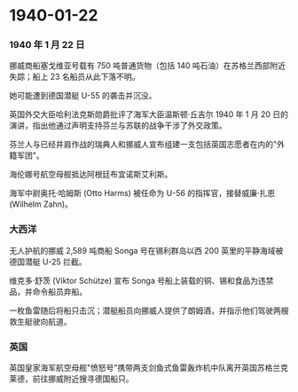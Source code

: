 # 1940-01-22

### 1940 年 1 月 22 日

挪威商船塞戈维亚号载有 750 吨普通货物（包括 140
吨石油）在苏格兰西部附近失踪；船上 23 名船员从此下落不明。

她可能遭到德国潜艇 U-55 的袭击并沉没。

英国外交大臣哈利法克斯勋爵批评了海军大臣温斯顿·丘吉尔 1940 年 1 月 20
日的演讲，指出他通过声明支持芬兰与苏联的战争干涉了外交政策。

芬兰人与已经并肩作战的瑞典人和挪威人宣布组建一支包括英国志愿者在内的"外籍军团"。

海伦娜号航空母舰抵达阿根廷布宜诺斯艾利斯。

海军中尉奥托·哈姆斯 (Otto Harms) 被任命为 U-56 的指挥官，接替威廉·扎恩
(Wilhelm Zahn)。

### 大西洋

无人护航的挪威 2,589 吨商船 Songa 号在锡利群岛以西 200
英里的平静海域被德国潜艇 U-25 拦截。

维克多·舒茨 (Viktor Schütze) 宣布 Songa
号船上装载的铜、锡和食品为违禁品，并命令船员弃船。

一枚鱼雷随后将船只击沉；潜艇船员向挪威人提供了朗姆酒，并指示他们驾驶两艘救生艇驶向航道。

### 英国

英国皇家海军航空母舰"愤怒号"携带两支剑鱼式鱼雷轰炸机中队离开英国苏格兰克莱德，前往挪威附近搜寻德国船只。